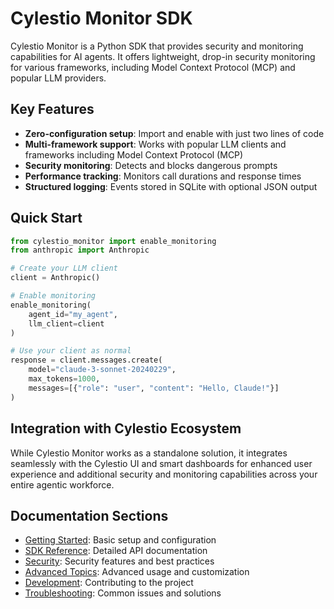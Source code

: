 # Cylestio Monitor SDK

Cylestio Monitor is a Python SDK that provides security and monitoring capabilities for AI agents. It offers lightweight, drop-in security monitoring for various frameworks, including Model Context Protocol (MCP) and popular LLM providers.

## Key Features

- **Zero-configuration setup**: Import and enable with just two lines of code
- **Multi-framework support**: Works with popular LLM clients and frameworks including Model Context Protocol (MCP)
- **Security monitoring**: Detects and blocks dangerous prompts
- **Performance tracking**: Monitors call durations and response times
- **Structured logging**: Events stored in SQLite with optional JSON output

## Quick Start

```python
from cylestio_monitor import enable_monitoring
from anthropic import Anthropic

# Create your LLM client
client = Anthropic()

# Enable monitoring
enable_monitoring(
    agent_id="my_agent",
    llm_client=client
)

# Use your client as normal
response = client.messages.create(
    model="claude-3-sonnet-20240229",
    max_tokens=1000,
    messages=[{"role": "user", "content": "Hello, Claude!"}]
)
```

## Integration with Cylestio Ecosystem

While Cylestio Monitor works as a standalone solution, it integrates seamlessly with the Cylestio UI and smart dashboards for enhanced user experience and additional security and monitoring capabilities across your entire agentic workforce.

## Documentation Sections

- [Getting Started](getting-started/quick-start.md): Basic setup and configuration
- [SDK Reference](sdk-reference/overview.md): Detailed API documentation
- [Security](security/best-practices.md): Security features and best practices
- [Advanced Topics](advanced-topics/custom-integrations.md): Advanced usage and customization
- [Development](development/contributing.md): Contributing to the project
- [Troubleshooting](troubleshooting/common-issues.md): Common issues and solutions 